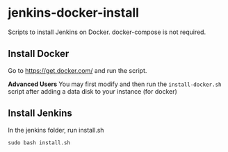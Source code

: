# jenkins-docker-install
Scripts to install Jenkins on Docker. docker-compose is not required.

## Install Docker

Go to https://get.docker.com/ and run the script.

**Advanced Users** You may first modify and then run the `install-docker.sh` script after adding a data disk to your instance (for docker)

## Install Jenkins

In the jenkins folder, run install.sh

    sudo bash install.sh
